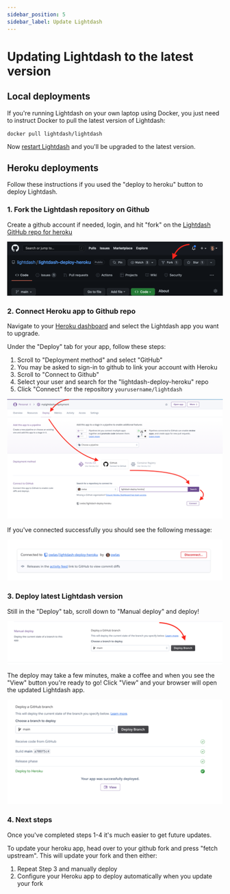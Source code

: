 ```yaml
---
sidebar_position: 5
sidebar_label: Update Lightdash
---
```


# Updating Lightdash to the latest version

## Local deployments

If you're running Lightdash on your own laptop using Docker, you just need to instruct Docker to pull
the latest version of Lightdash:

```shell
docker pull lightdash/lightdash
```

Now [restart Lightdash](../get-started/setup-lightdash/install-lightdash.mdx) and you'll be upgraded to the latest version.

## Heroku deployments

Follow these instructions if you used the "deploy to heroku" button to deploy Lightdash.

### 1. Fork the Lightdash repository on Github

Create a github account if needed, login, and hit "fork" on the [Lightdash GitHub repo for heroku](https://github.com/lightdash/lightdash)

![screenshot-fork-github](./assets/screenshot-fork-github.png)

### 2. Connect Heroku app to Github repo

Navigate to your [Heroku dashboard](https://dashboard.heroku.com) and select the Lightdash app you want to upgrade.

Under the "Deploy" tab for your app, follow these steps:
1. Scroll to "Deployment method" and select "GitHub"
2. You may be asked to sign-in to github to link your account with Heroku
3. Scroll to "Connect to Github"
4. Select your user and search for the "lightdash-deploy-heroku" repo
5. Click "Connect" for the repository `yourusername/lightdash`

![screenshot-heroku-app-settings](./assets/screenshot-heroku-app-settings.png)

If you've connected successfully you should see the following message:

![screenshot-heroku-success](./assets/screenshot-heroku-success.png)

### 3. Deploy latest Lightdash version

Still in the "Deploy" tab, scroll down to "Manual deploy" and deploy! 

![screenshot-heroku-manual-deploy](./assets/screenshot-heroku-manual-deploy.png)

The deploy may take a few minutes, make a coffee and when you see the "View" button you're ready to go! Click "View" 
and your browser will open the updated Lightdash app.

![screenshot-heroku-complete](./assets/screenshot-heroku-complete.png)


### 4. Next steps

Once you've completed steps 1-4 it's much easier to get future updates.

To update your heroku app, head over to your github fork and press "fetch upstream". This will update your fork and 
then either:
1. Repeat Step 3 and manually deploy
2. Configure your Heroku app to deploy automatically when you update your fork

